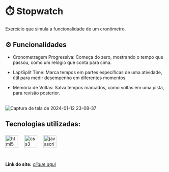 # ⏱️ Stopwatch
Exercício que simula a funcionalidade de um cronômetro.

## ⚙ Funcionalidades 

- Cronometragem Progressiva: Começa do zero, mostrando o tempo que passou, como um relógio que conta para cima.

- Lap/Split Time: Marca tempos em partes específicas de uma atividade, útil para medir desempenho em diferentes momentos.

- Memória de Voltas: Salva tempos marcados, como voltas em uma pista, para revisão posterior. <br> <br>

![Captura de tela de 2024-01-12 23-08-37](https://github.com/sara-lnas/stopwatch/assets/123497334/5e198e95-6a9b-4d9c-92d5-62b97999b022)
 
## Tecnologias utilizadas:<br>
###
 
<div align="left">
<img src="https://cdn.jsdelivr.net/gh/devicons/devicon/icons/html5/html5-original.svg" height="40" alt="html5 logo"  />
<img width="12" />
<img src="https://cdn.jsdelivr.net/gh/devicons/devicon/icons/css3/css3-original.svg" height="40" alt="css3 logo"  />
<img width="12" />
<img src="https://cdn.jsdelivr.net/gh/devicons/devicon/icons/javascript/javascript-original.svg" height="40" alt="javascript logo"  />
<img width="12" />
</div>
<br>

 ###

**Link do site:** <i>[clique aqui](https://sara-lnas.github.io/stopwatch/) <br>
